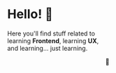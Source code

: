 # Hello! 👋

Here you'll find stuff related to  
learning **Frontend**, learning **UX**,  
and learning... just learning.

 ­ ­ ­ ­ ­ ­ ­ ­ ­ ­ ­ ­ ­ ­ ­ ­ ­ ­ ­ ­ ­ ­ ­ ­ ­ ­ ­ ­ ­ ­ ­ ­ ­ ­ ­ ­ ­ ­ ­ ­ ­ ­ ­ ­ ­ ­ ­ ­ ­ ­ ­ ­ ­ ­ ­ ­ ­ 🍃
